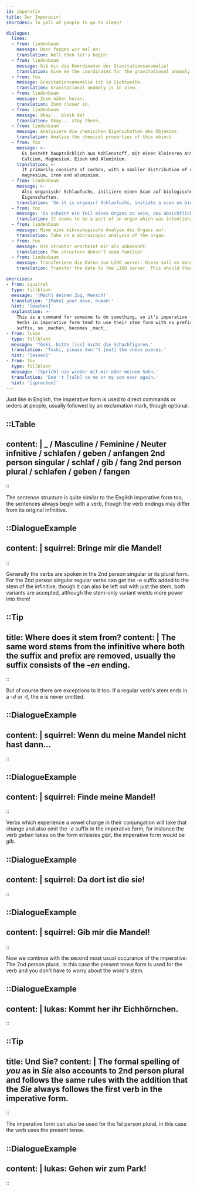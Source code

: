 ```yaml
---
id: imperativ
title: Der Imperativ!
shortdesc: To yell at people to go to sleep!

dialogue:
  lines:
  - from: lindenbaum
    message: Dann fangen wir mal an!
    translation: Well then let's begin!
  - from: lindenbaum
    message: Gib mir die Koordinaten der Gravitationsanomalie!
    translation: Give me the coordinates for the gravitational anomaly!
  - from: fox
    message: Gravitationsanomalie ist in Sichtweite.
    translation: Gravitational anomaly is in view.
  - from: lindenbaum
    message: Zoom näher heran.
    translation: Zoom closer in.
  - from: lindenbaum
    message: Okay... bleib da!
    translation: Okay... stay there.
  - from: lindenbaum
    message: Analysiere die chemischen Eigenschaften des Objektes.
    translation: Analyze the chemical properties of this object.
  - from: fox
    message: >-
      Es besteht hauptsächlich aus Kohlenstoff, mit einen kleineren Anteil an
      Calcium, Magnesium, Eisen und Aluminium.
    translation: >-
      It primarily consists of carbon, with a smaller distribution of calcium,
      magnesium, iron and aluminium.
  - from: lindenbaum
    message: >-
      Also organisch! Schlaufuchs, initiiere einen Scan auf biologischen
      Eigenschaften.
    translation: 'So it is organic! Schlaufuchs, initiate a scan on biological properties.'
  - from: fox
    message: 'Es scheint ein Teil eines Organs zu sein, das absichtlich abgeworfen wurde.'
    translation: It seems to be a part of an organ which was intentionally discarded.
  - from: lindenbaum
    message: Nimm eine mikroskopische Analyse des Organs auf.
    translation: Take on a microscopic analysis of the organ.
  - from: fox
    message: Die Struktur erscheint mir als unbekannt.
    translation: The structure doesn't seem familiar
  - from: lindenbaum
    message: Transferiere die Daten zum LIGO server. Diese soll es dann auswerten.
    translation: Transfer the date to the LIGO server. This should then evaluate it.

exercises:
- from: squirrel
  type: fillblank
  message: '[Mach] deinen Zug, Mensch!'
  translation: '[Make] your move, human!'
  hint: '[machen]'
  explanation: >-
    This is a command for someone to do something, so it's imperative form.
    Verbs in imperative form tend to use their stem form with no prefix or
    suffix, so _machen_ becomes _mach_.
- from: lukas
  type: fillblank
  message: 'Töski, bitte [iss] nicht die Schachfiguren.'
  translation: 'Töski, please don''t [eat] the chess pieces.'
  hint: '[essen]'
- from: fox
  type: fillblank
  message: '[Sprich] nie wieder mit mir oder meinem Sohn.'
  translation: 'Don''t [talk] to me or my son ever again.'
  hint: '[sprechen]'
---
```

Just like in English, the imperative form is used to direct commands or orders at people,
usually followed by an exclamation mark, though optional.

::LTable
---
content: |
  _ / Masculine / Feminine / Neuter
  infnitive / schlafen / geben / anfangen
  2nd person singular / **schlaf** / **gib** / **fang**
  2nd person plural / **schlafen** / **geben** / **fangen**
---
::

The sentence structure is quite similar to the English imperative form too, the sentences
always begin with a verb, though the verb endings may differ from its original infinitive.

::DialogueExample
---
content: |
  squirrel:
    Bring*e* mir die Mandel!
---
::

Generally the verbs are spoken in the 2nd person singular or its plural form. For the 2nd person singular regular verbs can get the -e
suffix added to the stem of the infinitive, though it can also be left out with just the stem, both variants are accepted, although
the stem-only variant wields more power into them!

::Tip
---
title: Where does it stem from?
content: |
  The same word stems from the infinitive where both the suffix and prefix are removed, usually the suffix
  consists of the _-en_ ending.
---
::

But of course there are exceptions to it too.
If a regular verb's stem ends in a _-d_ or _-t_, the e is never omitted.

::DialogueExample
---
content: |
  squirrel:
    Wenn du meine Mandel nicht hast dann...
---
::

::DialogueExample
---
content: |
  squirrel:
    Find**e** meine Mandel!
---
::

Verbs which experience a vowel change in their conjungation will take that change
and also omit the _-e_ suffix in the imperative form, 
for instance the verb _geben_ takes on the form er/sie/es _gibt_, the imperative form would be _gib_.

::DialogueExample
---
content: |
  squirrel:
    Da dort ist die sie!
---
::

::DialogueExample
---
content: |
  squirrel:
    G**i**b mir die Mandel!
---
::

Now we continue with the second most usual occurance of the imperative: The 2nd person plural.
In this case the present tense form is used for the verb and you don't have to worry about the word's stem.

::DialogueExample
---
content: |
  lukas:
    Kommt her ihr Eichhörnchen.
---
::

::Tip
---
title: Und Sie?
content: |
  The formal spelling of _you_ as in _Sie_ also accounts to 2nd person plural and follows the same rules with the addition
  that the _Sie_ always follows the first verb in the imperative form.
---
::

The imperative form can also be used for the 1st person plural, in this case the verb uses the present tense.

::DialogueExample
---
content: |
  lukas:
    Gehen wir zum Park!
---
::